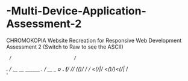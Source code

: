 # -Multi-Device-Application-Assessment-2
CHROMOKOPIA Website Recreation for Responsive Web Development Assessment 2
(Switch to Raw to see the ASCII)

     /                       /               
 _. /_  __  __ ______  __.  /_  __ _   o __. 
(__/ /_/ (_(_)/ / / <_(_/|_/ <_(_)/_)_<_(_/|_
                                 /           
                                '           
